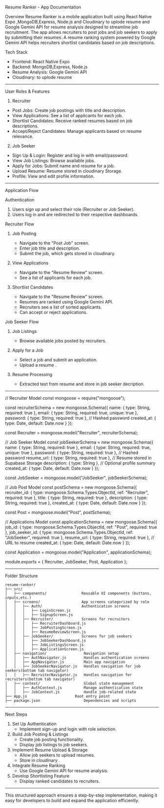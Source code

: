Resume Ranker - App Documentation

Overview
Resume Ranker is a mobile application built using React Native Expo ,MongoDB,Express, Node.js and Cloudinary to uplode resume and Google Gemini API for resume analysis designed to streamline job recruitment. The app allows recruiters to post jobs and job seekers to apply by submitting their resumes. A resume ranking system powered by Google Gemini API helps recruiters shortlist candidates based on job descriptions.

Tech Stack

- Frontend: React Native Expo
- Backend: MongoDB,Express, Node.js
- Resume Analysis: Google Gemini API
- Cloudinary: to uplode resume

---

User Roles & Features

1.  Recruiter

- Post Jobs: Create job postings with title and description.
- View Applications: See a list of applicants for each job.
- Shortlist Candidates: Receive ranked resumes based on job descriptions.
- Accept/Reject Candidates: Manage applicants based on resume relevance.

2.  Job Seeker

- Sign Up & Login: Register and log in with email/password.
- View Job Listings: Browse available jobs.
- Apply for Jobs: Submit name and resume for a job.
- Upload Resume: Resume stored in cloudinary Storage.
- Profile: View and edit profile information.

---

Application Flow

Authentication

1. Users sign up and select their role (Recruiter or Job Seeker).
2. Users log in and are redirected to their respective dashboards.

Recruiter Flow

1. Job Posting

   - Navigate to the "Post Job" screen.
   - Enter job title and description.
   - Submit the job, which gets stored in cloudinary.

2. View Applications

   - Navigate to the "Resume Review" screen.
   - See a list of applicants for each job.

3. Shortlist Candidates
   - Navigate to the "Resume Review" screen.
   - Resumes are ranked using Google Gemini API.
   - Recruiters see a list of sorted applicants.
   - Can accept or reject applications.

Job Seeker Flow

1. Job Listings

   - Browse available jobs posted by recruiters.

2. Apply for a Job

   - Select a job and submit an application.
   - Upload a resume .

3. Resume Processing
   - Extracted text from resume and store in job seeker decription.

---

// Recruiter Model
const mongoose = require("mongoose");

const recruiterSchema = new mongoose.Schema({
name: { type: String, required: true },
email: { type: String, required: true, unique: true },
password: { type: String, required: true }, // Hashed password
created_at: { type: Date, default: Date.now }
});

const Recruiter = mongoose.model("Recruiter", recruiterSchema);

// Job Seeker Model
const jobSeekerSchema = new mongoose.Schema({
name: { type: String, required: true },
email: { type: String, required: true, unique: true },
password: { type: String, required: true }, // Hashed password
resume_url: { type: String, required: true }, // Resume stored in Supabase Storage
description: { type: String }, // Optional profile summary
created_at: { type: Date, default: Date.now }
});

const JobSeeker = mongoose.model("JobSeeker", jobSeekerSchema);

// Job Post Model
const postSchema = new mongoose.Schema({
recruiter_id: { type: mongoose.Schema.Types.ObjectId, ref: "Recruiter", required: true },
title: { type: String, required: true },
description: { type: String, required: true },
created_at: { type: Date, default: Date.now }
});

const Post = mongoose.model("Post", postSchema);

// Applications Model
const applicationSchema = new mongoose.Schema({
job_id: { type: mongoose.Schema.Types.ObjectId, ref: "Post", required: true },
job_seeker_id: { type: mongoose.Schema.Types.ObjectId, ref: "JobSeeker", required: true },
resume_url: { type: String, required: true }, // URL to resume
created_at: { type: Date, default: Date.now }
});

const Application = mongoose.model("Application", applicationSchema);

module.exports = { Recruiter, JobSeeker, Post, Application };

---

Folder Structure

```
resume-ranker/
├── src/
│   ├── components/                Reusable UI components (buttons, inputs,etc.)
│   ├── screens/                   App screens categorized by role
│   │   ├── Auth/                  Authentication screens
│   │   │   ├── LoginScreen.js
│   │   │   ├── SignupScreen.js
│   │   ├── Recruiter/             Screens for recruiters
│   │   │   ├── RecruiterDashboard.js
│   │   │   ├── JobPostingScreen.js
│   │   │   ├── ResumeReviewScreen.js
│   │   ├── JobSeeker/             Screens for job seekers
│   │   │   ├── JobSeekerDashboard.js
│   │   │   ├── JobListingsScreen.js
│   │   │   ├── ApplicationScreen.js
│   ├── navigation/                 Navigation setup
│   │   ├── AuthNavigator.js        Handles authentication screens
│   │   ├── AppNavigator.js         Main app navigation
│   │   ├── JobSeekerNavigator.js   Handles navigation for job seekers(bottom tab navigator)
│   │   ├── RecruiterNavigator.js   Handles navigation for recruiters(bottom tab navigator)
│   ├── context/                    Global state management
│   │   ├── AuthContext.js          Manage authentication state
│   │   ├── JobContext.js           Handle job-related state
├── App.js                      Root entry point
├── package.json                    Dependencies and scripts
```

---

Next Steps

1. Set Up Authentication
   - Implement sign-up and login with role selection.
2. Build Job Posting & Listings
   - Create job posting functionality.
   - Display job listings to job seekers.
3. Implement Resume Upload & Storage
   - Allow job seekers to upload resumes.
   - Store in cloudinary .
4. Integrate Resume Ranking
   - Use Google Gemini API for resume analysis.
5. Develop Shortlisting Feature
   - Display ranked candidates to recruiters.

---

This structured approach ensures a step-by-step implementation, making it easy for developers to build and expand the application efficiently.
